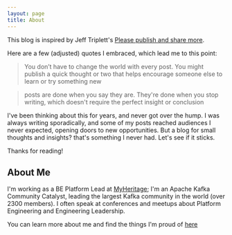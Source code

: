 ```yaml
---
layout: page
title: About
---
```



This blog is inspired by Jeff Triplett's [Please publish and share more](https://micro.webology.dev/2024/11/02/please-publish-and.html?utm_source=pocket_shared).

Here are a few (adjusted) quotes I embraced, which lead me to this point:

> You don’t have to change the world with every post. You might publish a quick thought or two that helps encourage someone else to learn or try something new

> posts are done when you say they are. They're done when you stop writing, which doesn't require the perfect insight or conclusion

I've been thinking about this for years, and never got over the hump.
I was always writing sporadically, and some of my posts reached audiences I never expected, opening doors to new opportunities.
But a blog for small thoughts and insights? that's something I never had. Let's see if it sticks.

Thanks for reading!

## About Me

I'm working as a BE Platform Lead at [MyHeritage](https://www.myheritage.com); 
I'm an Apache Kafka Community Catalyst, leading the largest Kafka community in the world (over 2300 members).
I often speak at conferences and meetups about Platform Engineering and Engineering Leadership.

You can learn more about me and find the things I'm proud of [here](https://linktr.ee/ofirsharony)
